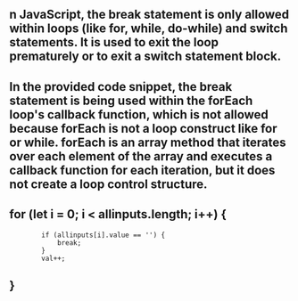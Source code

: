 ## n JavaScript, the break statement is only allowed within loops (like for, while, do-while) and switch statements. It is used to exit the loop prematurely or to exit a switch statement block.

## In the provided code snippet, the break statement is being used within the forEach loop's callback function, which is not allowed because forEach is not a loop construct like for or while. forEach is an array method that iterates over each element of the array and executes a callback function for each iteration, but it does not create a loop control structure.

## for (let i = 0; i < allinputs.length; i++) {
            if (allinputs[i].value == '') {
                break;
            }
            val++;
##    }